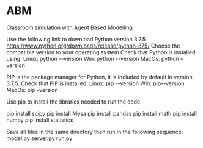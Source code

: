 # ABM
Classroom simulation with Agent Based Modelling

Use the following link to download Python version 3.7.5
https://www.python.org/downloads/release/python-375/
Choose the compatible version to your operating system
Check that Python is installed using:
Linux:  python --version
Win: python --version
MacOs: python –version

PIP is the package manager for Python, it is included by default in version 3.7.5.
Check that PIP is installed:
Linux:  pip --version
Win: pip--version
MacOs: pip –version

Use pip to install the libraries needed to run the code.

pip install scipy
pip install Mesa
pip install pandas
pip install math
pip install numpy
pip install statistics

Save all files in the same directory then run in the following sequence: model.py server.py run.py


